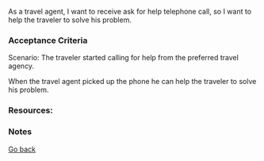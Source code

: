 As a travel agent, I want to receive ask for help telephone call, so I want to help the traveler to solve his problem.  

### Acceptance Criteria

Scenario: The traveler started calling for help from the preferred travel agency.  

When the travel agent picked up the phone he can help the traveler to solve his problem.  

### Resources:


### Notes


[Go back](../README.md)